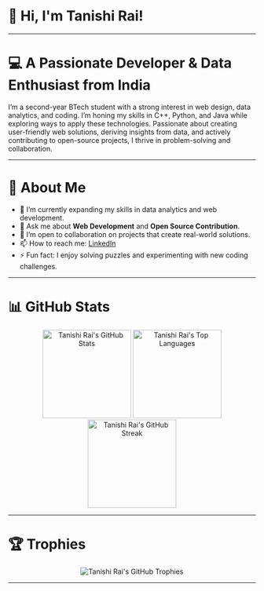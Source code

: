 # 👋 Hi, I'm Tanishi Rai!

---

# 💻 A Passionate Developer & Data Enthusiast from India

I’m a second-year BTech student with a strong interest in web design, data analytics, and coding. I’m honing my skills in C++, Python, and Java while exploring ways to apply these technologies. Passionate about creating user-friendly web solutions, deriving insights from data, and actively contributing to open-source projects, I thrive in problem-solving and collaboration. 

---

# 🔎 About Me

- 🌱 I’m currently expanding my skills in data analytics and web development.
- 💬 Ask me about **Web Development** and **Open Source Contribution**.
- 🤝 I’m open to collaboration on projects that create real-world solutions.
- 📫 How to reach me: [LinkedIn](https://www.linkedin.com/in/tanishi-rai-38974b282)
- ⚡ Fun fact: I enjoy solving puzzles and experimenting with new coding challenges.

---

# 📊 GitHub Stats

<div align="center">
  
  <img src="https://github-readme-stats.vercel.app/api?username=tanishirai&show_icons=true&count_private=true&theme=radical" alt="Tanishi Rai's GitHub Stats" height="180em" />
  
  <img src="https://github-readme-stats.vercel.app/api/top-langs/?username=tanishirai&layout=compact&theme=radical&langs_count=8" alt="Tanishi Rai's Top Languages" height="180em" />

  <img src="https://streak-stats.demolab.com?user=tanishirai&theme=radical" alt="Tanishi Rai's GitHub Streak" height="180em" />

</div>

---

# 🏆 Trophies

<div align="center">
  
  <img src="https://github-profile-trophy.vercel.app/?username=tanishirai&theme=radical&no-frame=true&column=4" alt="Tanishi Rai's GitHub Trophies" />

</div>

---

